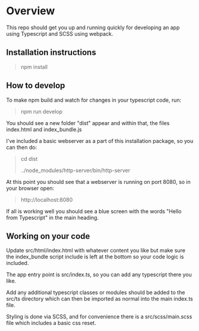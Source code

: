 # Overview

This repo should get you up and running quickly for developing an app using 
Typescript and SCSS using webpack.

## Installation instructions

>npm install

## How to develop

To make npm build and watch for changes in your typescript code, run:

>npm run develop

You should see a new folder "dist" appear and within that, the files index.html and index_bundle.js

I've included a basic webserver as a part of this installation package, so you can then do:

> cd dist
> 
> ../node_modules/http-server/bin/http-server

At this point you should see that a webserver is running on port 8080, so in your browser open:

> http://localhost:8080

If all is working well you should see a blue screen with the words "Hello from Typescript" in the main heading.


## Working on your code

Update src/html/index.html with whatever content you like but make sure the index_bundle script include is 
left at the bottom so your code logic is included.

The app entry point is src/index.ts, so you can add any typescript there you like.

Add any additional typescript classes or modules should be added to the src/ts directory 
which can then be imported as normal into the main index.ts file.

Styling is done via SCSS, and for convenience there is a src/scss/main.scss file which includes a basic css reset.



